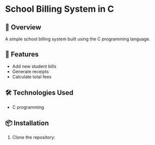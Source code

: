 # School Billing System in C

## 📌 Overview
A simple school billing system built using the C programming language.

## 🚀 Features
- Add new student bills
- Generate receipts
- Calculate total fees

## 🛠️ Technologies Used
- C programming

## 📦 Installation
1. Clone the repository:  
